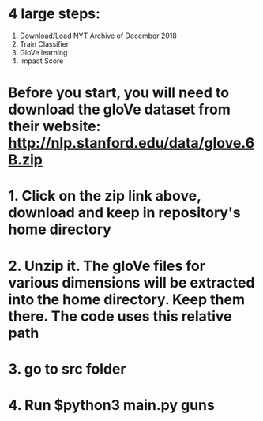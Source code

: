 # 4 large steps:
1. Download/Load NYT Archive of December 2018
2. Train Classifier
3. GloVe learning
4. Impact Score

# Before you start, you will need to download the gloVe dataset from their website: http://nlp.stanford.edu/data/glove.6B.zip
# 1. Click on the zip link above, download and keep in repository's home directory
# 2. Unzip it. The gloVe files for various dimensions will be extracted into the home directory. Keep them there. The code uses this relative path
# 3. go to src folder
# 4. Run $python3 main.py guns

#
